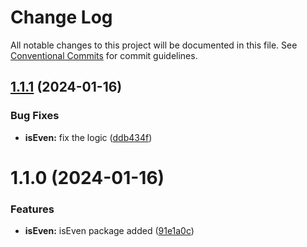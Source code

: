 # Change Log

All notable changes to this project will be documented in this file.
See [Conventional Commits](https://conventionalcommits.org) for commit guidelines.

## [1.1.1](https://github.com/BhanukaChathuranga/monorepo/compare/@vh/iseven@1.1.0...@vh/iseven@1.1.1) (2024-01-16)


### Bug Fixes

* **isEven:** fix the logic ([ddb434f](https://github.com/BhanukaChathuranga/monorepo/commit/ddb434fab7b7084918335d2835d4cceb13daa712))





# 1.1.0 (2024-01-16)


### Features

* **isEven:** isEven package added ([91e1a0c](https://github.com/BhanukaChathuranga/monorepo/commit/91e1a0cb56fc29df609ec8ec55c556faa1447a3b))
